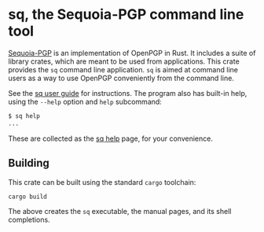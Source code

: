 # sq, the Sequoia-PGP command line tool

[Sequoia-PGP][] is an implementation of OpenPGP in Rust. It includes a
suite of library crates, which are meant to be used from applications.
This crate provides the `sq` command line application. `sq` is aimed
at command line users as a way to use OpenPGP conveniently from the
command line.

See the [sq user guide][] for instructions. The program also has built-in
help, using the `--help` option and `help` subcommand:

~~~sh
$ sq help
...
~~~

These are collected as the [sq help][] page, for your convenience.

[Sequoia-PGP]: https://sequoia-pgp.org/
[sq user guide]: https://sequoia-pgp.gitlab.io/sq-user-guide/
[sq help]: https://docs.sequoia-pgp.org/sq/index.html

## Building

This crate can be built using the standard `cargo` toolchain:

```sh
cargo build
```

The above creates the `sq` executable, the manual pages, and its shell
completions.
